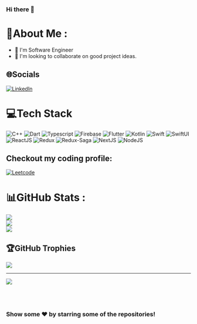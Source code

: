 ### Hi there 👋
# 💫About Me :
  - 🔭 I'm Software Engineer
  - 👯 I'm looking to collaborate on good project ideas.
   

## 🌐Socials
[![LinkedIn](https://img.shields.io/badge/LinkedIn-%230077B5.svg?logo=linkedin&logoColor=white)](https://www.linkedin.com/in/tushar-saini-0601301a8/)

# 💻Tech Stack
![C++](https://img.shields.io/badge/c++-%2300599C.svg?style=for-the-badge&logo=c%2B%2B&logoColor=white) ![Dart](https://img.shields.io/badge/dart-%230175C2.svg?style=for-the-badge&logo=dart&logoColor=white) ![Typescript](https://img.shields.io/badge/typescript-%2302569B.svg?style=for-the-badge&logo=typescript&logoColor=white) ![Firebase](https://img.shields.io/badge/firebase-%23039BE5.svg?style=for-the-badge&logo=firebase) ![Flutter](https://img.shields.io/badge/Flutter-%2302569B.svg?style=for-the-badge&logo=Flutter&logoColor=white) ![Kotlin](https://img.shields.io/badge/Kotlin-%2302569B.svg?style=for-the-badge&logo=Kotlin&logoColor=white) ![Swift](https://img.shields.io/badge/swift-%2302569B.svg?style=for-the-badge&logo=swift&logoColor=white) ![SwiftUI](https://img.shields.io/badge/swiftUi-%2302569B.svg?style=for-the-badge&logo=swift&logoColor=white) ![ReactJS](https://img.shields.io/badge/reactJS-%2302569B.svg?style=for-the-badge&logo=react&logoColor=white) ![Redux](https://img.shields.io/badge/redux-%2302569B.svg?style=for-the-badge&logo=redux&logoColor=white) ![Redux-Saga](https://img.shields.io/badge/reduxSaga-%2302569B.svg?style=for-the-badge&logo=reduxDaga&logoColor=white) ![NextJS](https://img.shields.io/badge/nextjs-%2302569B.svg?style=for-the-badge&logo=nextJs&logoColor=white) ![NodeJS](https://img.shields.io/badge/nodeJS-%2302569B.svg?style=for-the-badge&logo=NodeJS&logoColor=white) 




## Checkout my coding profile: 
[![Leetcode](https://img.shields.io/badge/Leetcode-%230077B5.svg?logo=leetcode&logoColor=white)](https://leetcode.com/sainx_tushar_01/)


# 📊GitHub Stats :
![](https://github-readme-stats.vercel.app/api?username=tusharsainx&theme=dark&hide_border=true&include_all_commits=true&count_private=true)<br/>
![](https://github-readme-streak-stats.herokuapp.com/?user=tusharsainx&theme=dark&hide_border=true)<br/>
![](https://github-readme-stats.vercel.app/api/top-langs/?username=tusharsainx&theme=dark&hide_border=true&include_all_commits=true&count_private=true&layout=compact)

## 🏆GitHub Trophies
![](https://github-profile-trophy.vercel.app/?username=tusharsainx&theme=onedark&no-frame=false&no-bg=false&margin-w=4)

---
[![](https://visitcount.itsvg.in/api?id=tusharsainx&icon=0&color=1)](https://visitcount.itsvg.in)

</br>
</br>

### Show some ❤️ by starring some of the repositories!
